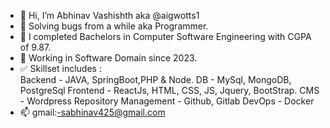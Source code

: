 - 👋 Hi, I’m Abhinav Vashishth aka @aigwotts1
- 👀 Solving bugs from a while aka Programmer.
- 🌱 I completed Bachelors in Computer Software Engineering with CGPA of 9.87.
- 💞️ Working in Software Domain since 2023.
- ✅ Skillset includes :  
      Backend - JAVA, SpringBoot,PHP & Node.
      DB - MySql, MongoDB, PostgreSql
      Frontend - ReactJs, HTML, CSS, JS, Jquery, BootStrap.
      CMS - Wordpress
      Repository Management - Github, Gitlab
      DevOps - Docker
- 📫 gmail:-sabhinav425@gmail.com

<!---
aigwotts1/aigwotts1 is a ✨ special ✨ repository because its `README.md` (this file) appears on your GitHub profile.
You can click the Preview link to take a look at your changes.
--->
